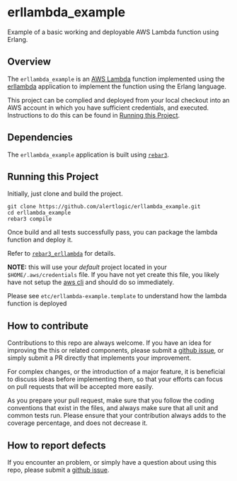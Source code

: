 erllambda_example
=================

Example of a basic working and deployable AWS Lambda function using Erlang.


## Overview

The `erllambda_example` is an [AWS Lambda](https://aws.amazon.com/lambda/)
function implemented using the
[erllambda](https://github.com/alertlogic/erllambda)
application to implement the function using the Erlang language.

This project can be complied and deployed from your local checkout into an
AWS account in which you have sufficient credentials, and executed.
Instructions to do this can be found in
[Running this Project](#running-this-project).


## Dependencies

The `erllambda_example` application is built using [`rebar3`](http://www.rebar3.org).

## Running this Project

Initially, just clone and build the project.

```
git clone https://github.com/alertlogic/erllambda_example.git
cd erllambda_example
rebar3 compile
```

Once build and all tests successfully pass, you can package the lambda
function and deploy it.

Refer to [`rebar3_erllambda`](https://github.com/alertlogic/rebar3_erllambda/blob/master/README.md#creating-a-package) for details.

**NOTE:** this will use your *default* project located in your
`$HOME/.aws/credentials` file.  If you have not yet create this file, you
likely have not setup the [aws cli](https://aws.amazon.com/cli/) and should
do so immediately.

Please see `etc/erllambda-example.template` to understand how the lambda
function is deployed


## How to contribute

Contributions to this repo are always welcome.  If you have an idea for
improving the this or related components, please submit a
[github issue](https://github.com/alertlogic/erllambda_example/issues),
or simply submit a PR directly that implements your improvement.

For complex changes, or the introduction of a major feature, it is
beneficial to discuss ideas before implementing them, so that your efforts
can focus on pull requests that will be accepted more easily.

As you prepare your pull request, make sure that you follow the coding
conventions that exist in the files, and always make sure that all unit and
common tests run.  Please ensure that your contribution always adds to the
coverage percentage, and does not decrease it.


## How to report defects

If you encounter an problem, or simply have a question about using this
repo, please submit a
[github issue](https://github.com/alertlogic/erllambda_example/issues).

<!--- vim: sw=4 et ts=4 -->
